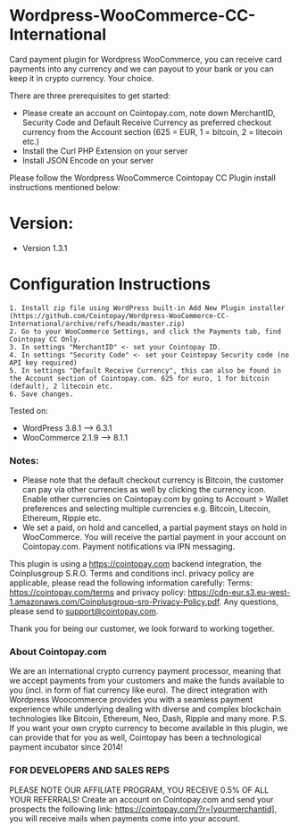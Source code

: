 # Wordpress-WooCommerce-CC-International

Card payment plugin for Wordpress WooCommerce, you can receive card payments into any currency and we can payout to your bank or you can keep it in crypto currency. Your choice.

There are three prerequisites to get started:

- Please create an account on Cointopay.com, note down MerchantID, Security Code and Default Receive Currency as preferred checkout currency from the Account section (625 = EUR, 1 = bitcoin, 2 = litecoin etc.)
- Install the Curl PHP Extension on your server
- Install JSON Encode on your server

Please follow the Wordpress WooCommerce Cointopay CC Plugin install instructions mentioned below:

# Version:
- Version 1.3.1

# Configuration Instructions

    1. Install zip file using WordPress built-in Add New Plugin installer (https://github.com/Cointopay/Wordpress-WooCommerce-CC-International/archive/refs/heads/master.zip)
    2. Go to your WooCommerce Settings, and click the Payments tab, find Cointopay CC Only.
    3. In settings "MerchantID" <- set your Cointopay ID.
    4. In settings "Security Code" <- set your Cointopay Security code (no API key required)
    5. In settings "Default Receive Currency", this can also be found in the Account section of Cointopay.com. 625 for euro, 1 for bitcoin (default), 2 litecoin etc.
    6. Save changes.

Tested on:
- WordPress 3.8.1 --> 6.3.1
- WooCommerce 2.1.9 --> 8.1.1

### Notes:
- Please note that the default checkout currency is Bitcoin, the customer can pay via other currencies as well by clicking the currency icon. Enable other currencies on Cointopay.com by going to Account > Wallet preferences and selecting multiple currencies e.g. Bitcoin, Litecoin, Ethereum, Ripple etc.
- We set a paid, on hold and cancelled, a partial payment stays on hold in WooCommerce. You will receive the partial payment in your account on Cointopay.com. Payment notifications via IPN messaging.

This plugin is using a https://cointopay.com backend integration, the Coinplusgroup S.R.O. Terms and conditions incl. privacy policy are applicable, please read the following information carefully: Terms: https://cointopay.com/terms and privacy policy: https://cdn-eur.s3.eu-west-1.amazonaws.com/Coinplusgroup-sro-Privacy-Policy.pdf. Any questions, please send to support@cointopay.com.

Thank you for being our customer, we look forward to working together.

### About Cointopay.com
We are an international crypto currency payment processor, meaning that we accept payments from your customers and make the funds available to you (incl. in form of fiat currency like euro). The direct integration with Wordpress Woocommerce provides you with a seamless payment experience while underlying dealing with diverse and complex blockchain technologies like Bitcoin, Ethereum, Neo, Dash, Ripple and many more. P.S. If you want your own crypto currency to become available in this plugin, we can provide that for you as well, Cointopay has been a technological payment incubator since 2014!

### FOR DEVELOPERS AND SALES REPS
PLEASE NOTE OUR AFFILIATE PROGRAM, YOU RECEIVE 0.5% OF ALL YOUR REFERRALS!
Create an account on Cointopay.com and send your prospects the following link: https://cointopay.com/?r=[yourmerchantid], you will receive mails when payments come into your account. 

